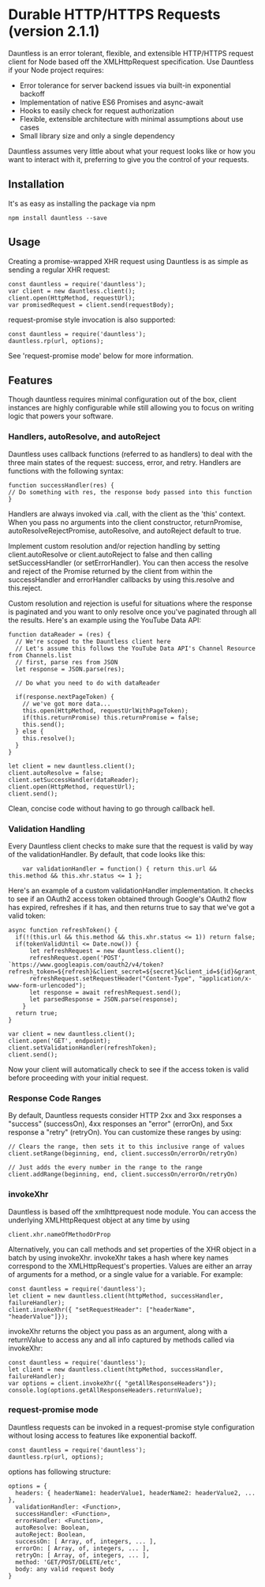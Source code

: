 # Durable HTTP/HTTPS Requests (version 2.1.1)

Dauntless is an error tolerant, flexible, and extensible HTTP/HTTPS request client for Node based off the XMLHttpRequest specification. Use Dauntless if your Node project requires:

* Error tolerance for server backend issues via built-in exponential backoff
* Implementation of native ES6 Promises and async-await
* Hooks to easily check for request authorization
* Flexible, extensible architecture with minimal assumptions about use cases
* Small library size and only a single dependency

Dauntless assumes very little about what your request looks like or how you want to interact with it, preferring to give you the control of your requests.

## Installation

It's as easy as installing the package via npm

```
npm install dauntless --save
```

## Usage

Creating a promise-wrapped XHR request using Dauntless is as simple as sending a regular XHR request:

```
const dauntless = require('dauntless');
var client = new dauntless.client();
client.open(HttpMethod, requestUrl);
var promisedRequest = client.send(requestBody);
```

request-promise style invocation is also supported:

```
const dauntless = require('dauntless');
dauntless.rp(url, options);
```

See 'request-promise mode' below for more information.

## Features

Though dauntless requires minimal configuration out of the box, client instances are highly configurable while still allowing you to focus on writing logic that powers your software.

### Handlers, autoResolve, and autoReject

Dauntless uses callback functions (referred to as handlers) to deal with the three main states of the request: success, error, and retry. Handlers are functions with the following syntax:

```
function successHandler(res) {
// Do something with res, the response body passed into this function
}
```

Handlers are always invoked via .call, with the client as the 'this' context. When you pass no arguments into the client constructor, returnPromise, autoResolveRejectPromise, autoResolve, and autoReject default to true.

Implement custom resolution and/or rejection handling by setting client.autoResolve or client.autoReject to false and then calling setSuccessHandler (or setErrorHandler). You can then access the resolve and reject of the Promise returned by the client from within the successHandler and errorHandler callbacks by using this.resolve and this.reject.

Custom resolution and rejection is useful for situations where the response is paginated and you want to only resolve once you've paginated through all the results. Here's an example using the YouTube Data API:

```
function dataReader = (res) {
  // We're scoped to the Dauntless client here
  // Let's assume this follows the YouTube Data API's Channel Resource from Channels.list
  // first, parse res from JSON
  let response = JSON.parse(res);

  // Do what you need to do with dataReader

  if(response.nextPageToken) {
    // we've got more data...
    this.open(HttpMethod, requestUrlWithPageToken);
    if(this.returnPromise) this.returnPromise = false;
    this.send();
  } else {
    this.resolve();
  }
}

let client = new dauntless.client();
client.autoResolve = false;
client.setSuccessHandler(dataReader);
client.open(HttpMethod, requestUrl);
client.send();
```

Clean, concise code without having to go through callback hell.

### Validation Handling

Every Dauntless client checks to make sure that the request is valid by way of the validationHandler. By default, that code looks like this:

```
    var validationHandler = function() { return this.url && this.method && this.xhr.status <= 1 };
```

Here's an example of a custom validationHandler implementation. It checks to see if an OAuth2 access token obtained through Google's OAuth2 flow has expired, refreshes if it has, and then returns true to say that we've got a valid token:

```
async function refreshToken() {
  if(!(this.url && this.method && this.xhr.status <= 1)) return false;
  if(tokenValidUntil <= Date.now()) {
      let refreshRequest = new dauntless.client();
      refreshRequest.open('POST', `https://www.googleapis.com/oauth2/v4/token?refresh_token=${refresh}&client_secret=${secret}&client_id=${id}&grant_type=refresh_token`);
      refreshRequest.setRequestHeader("Content-Type", "application/x-www-form-urlencoded");
      let response = await refreshRequest.send();
      let parsedResponse = JSON.parse(response);
    }
  return true;
}

var client = new dauntless.client();
client.open('GET', endpoint);
client.setValidationHandler(refreshToken);
client.send();
```

Now your client will automatically check to see if the access token is valid before proceeding with your initial request.

### Response Code Ranges

By default, Dauntless requests consider HTTP 2xx and 3xx responses a "success" (successOn), 4xx responses an "error" (errorOn), and 5xx response a "retry" (retryOn). You can customize these ranges by using:

```
// Clears the range, then sets it to this inclusive range of values
client.setRange(beginning, end, client.successOn/errorOn/retryOn)

// Just adds the every number in the range to the range
client.addRange(beginning, end, client.successOn/errorOn/retryOn)
```

### invokeXhr

Dauntless is based off the xmlhttprequest node module. You can access the underlying XMLHttpRequest object at any time by using

```
client.xhr.nameOfMethodOrProp
```

Alternatively, you can call methods and set properties of the XHR object in a batch by using invokeXhr. invokeXhr takes a hash where key names correspond to the XMLHttpRequest's properties. Values are either an array of arguments for a method, or a single value for a variable. For example:

```
const dauntless = require('dauntless');
let client = new dauntless.client(httpMethod, successHandler, failureHandler);
client.invokeXhr({ "setRequestHeader": ["headerName", "headerValue"]});
```

invokeXhr returns the object you pass as an argument, along with a returnValue to access any and all info captured by methods called via invokeXhr:

```
const dauntless = require('dauntless');
let client = new dauntless.client(httpMethod, successHandler, failureHandler);
var options = client.invokeXhr({ "getAllResponseHeaders"});
console.log(options.getAllResponseHeaders.returnValue);
```

### request-promise mode

Dauntless requests can be invoked in a request-promise style configuration without losing access to features like exponential backoff.

```
const dauntless = require('dauntless');
dauntless.rp(url, options);
```

options has following structure:

```
options = {
  headers: { headerName1: headerValue1, headerName2: headerValue2, ... },
  validationHandler: <Function>,
  successHandler: <Function>,
  errorHandler: <Function>,
  autoResolve: Boolean,
  autoReject: Boolean,
  successOn: [ Array, of, integers, ... ],
  errorOn: [ Array, of, integers, ... ],
  retryOn: [ Array, of, integers, ... ],
  method: 'GET/POST/DELETE/etc',
  body: any valid request body
}
```